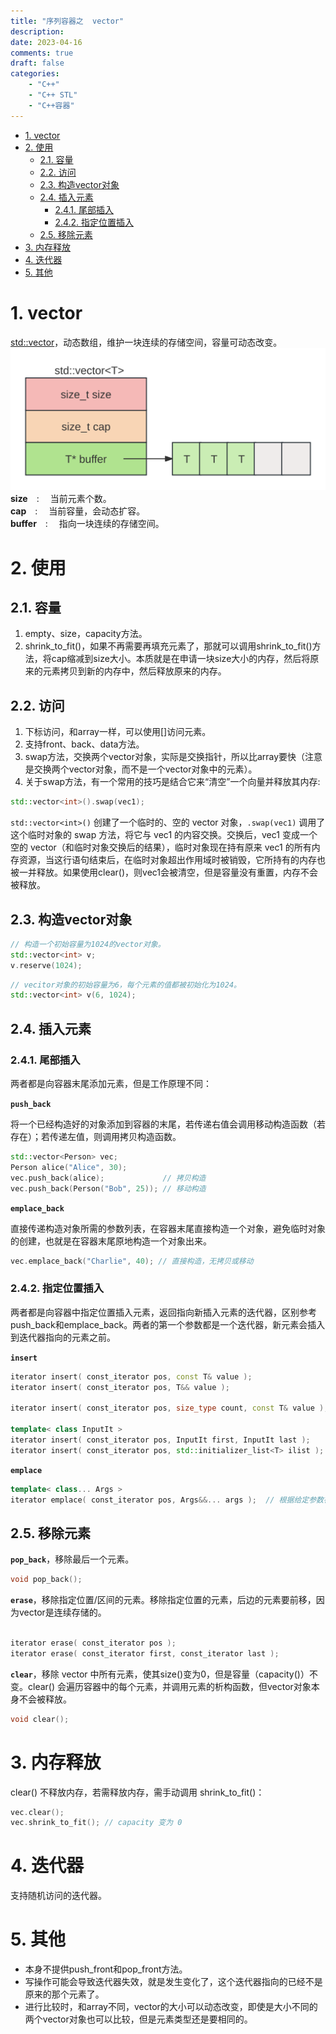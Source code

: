 ```yaml
---
title: "序列容器之  vector"
description: 
date: 2023-04-16
comments: true
draft: false
categories:
    - "C++"
    - "C++ STL"
    - "C++容器"
---
```


- [1. vector](#1-vector)
- [2. 使用](#2-使用)
  - [2.1. 容量](#21-容量)
  - [2.2. 访问](#22-访问)
  - [2.3. 构造vector对象](#23-构造vector对象)
  - [2.4. 插入元素](#24-插入元素)
    - [2.4.1. 尾部插入](#241-尾部插入)
    - [2.4.2. 指定位置插入](#242-指定位置插入)
  - [2.5. 移除元素](#25-移除元素)
- [3. 内存释放](#3-内存释放)
- [4. 迭代器](#4-迭代器)
- [5. 其他](#5-其他)



# 1. vector
[std::vector](https://en.cppreference.com/w/cpp/container/vector.html)，动态数组，维护一块连续的存储空间，容量可动态改变。       
![vector内存结构示意图](vector内存结构.svg)      
**size**&emsp;:&emsp;     当前元素个数。      
**cap**&emsp;:&emsp;      当前容量，会动态扩容。       
**buffer**&emsp;:&emsp;   指向一块连续的存储空间。    


# 2. 使用
## 2.1. 容量
1. empty、size，capacity方法。
2. shrink_to_fit()，如果不再需要再填充元素了，那就可以调用shrink_to_fit()方法，将cap缩减到size大小。本质就是在申请一块size大小的内存，然后将原来的元素拷贝到新的内存中，然后释放原来的内存。   


## 2.2. 访问
1. 下标访问，和array一样，可以使用[]访问元素。     
2. 支持front、back、data方法。   
3. swap方法，交换两个vector对象，实际是交换指针，所以比array要快（注意是交换两个vector对象，而不是一个vector对象中的元素）。     
4. 关于swap方法，有一个常用的技巧是结合它来“清空”一个向量并释放其内存:   
```cpp
std::vector<int>().swap(vec1);
```
`std::vector<int>()` 创建了一个临时的、空的 vector<int> 对象，`.swap(vec1)` 调用了这个临时对象的 swap 方法，将它与 vec1 的内容交换。交换后，vec1 变成一个空的 vector（和临时对象交换后的结果），临时对象现在持有原来 vec1 的所有内存资源，当这行语句结束后，在临时对象超出作用域时被销毁，它所持有的内存也被一并释放。如果使用clear()，则vec1会被清空，但是容量没有重置，内存不会被释放。

## 2.3. 构造vector对象

```cpp
// 构造一个初始容量为1024的vector对象。
std::vector<int> v;
v.reserve(1024);     
```

```cpp
// vecitor对象的初始容量为6，每个元素的值都被初始化为1024。
std::vector<int> v(6, 1024);
```



## 2.4. 插入元素    

### 2.4.1. 尾部插入   
两者都是向容器末尾添加元素，但是工作原理不同：    

**`push_back`**     

将一个已经构造好的对象添加到容器的末尾，若传递右值会调用移动构造函数（若存在）；若传递左值，则调用拷贝构造函数。    
```cpp
std::vector<Person> vec;
Person alice("Alice", 30);
vec.push_back(alice);             // 拷贝构造
vec.push_back(Person("Bob", 25)); // 移动构造
```   

**`emplace_back`**      

直接传递构造对象所需的参数列表，在容器末尾直接构造一个对象，避免临时对象的创建，也就是在容器末尾原地构造一个对象出来。   
```cpp
vec.emplace_back("Charlie", 40); // 直接构造，无拷贝或移动
```

### 2.4.2. 指定位置插入
两者都是向容器中指定位置插入元素，返回指向新插入元素的迭代器，区别参考push_back和emplace_back。两者的第一个参数都是一个迭代器，新元素会插入到迭代器指向的元素之前。  

**`insert`**   
```cpp
iterator insert( const_iterator pos, const T& value );  
iterator insert( const_iterator pos, T&& value );  

iterator insert( const_iterator pos, size_type count, const T& value );  // 快速填充多个相同元素。   

template< class InputIt >
iterator insert( const_iterator pos, InputIt first, InputIt last );      // 在迭代器 pos 指向的位置前插入范围 [first, last) 中的所有元素。   
iterator insert( const_iterator pos, std::initializer_list<T> ilist );   // 在迭代器 pos 指向的位置前插入初始化列表 ilist 中的所有元素。   
```


**`emplace`**    
```cpp
template< class... Args >
iterator emplace( const_iterator pos, Args&&... args );  // 根据给定参数在指定位置前，原地构造一个元素。
```

## 2.5. 移除元素   

**`pop_back`**，移除最后一个元素。    
```cpp
void pop_back();  
```

**`erase`**，移除指定位置/区间的元素。移除指定位置的元素，后边的元素要前移，因为vector是连续存储的。  
   
```cpp

iterator erase( const_iterator pos );
iterator erase( const_iterator first, const_iterator last );
```

**`clear`**，移除 vector 中所有元素，使其size()变为0，但是容量（capacity()）不变。clear() 会遍历容器中的每个元素，并调用元素的析构函数，但vector对象本身不会被释放。     
```cpp
void clear(); 
```



# 3. 内存释放
clear() 不释放内存，若需释放内存，需手动调用 shrink_to_fit()：     
```cpp
vec.clear();
vec.shrink_to_fit(); // capacity 变为 0
```

# 4. 迭代器
支持随机访问的迭代器。   

# 5. 其他
- 本身不提供push_front和pop_front方法。   
- 写操作可能会导致迭代器失效，就是发生变化了，这个迭代器指向的已经不是原来的那个元素了。   
- 进行比较时，和array不同，vector的大小可以动态改变，即使是大小不同的两个vector对象也可以比较，但是元素类型还是要相同的。    


